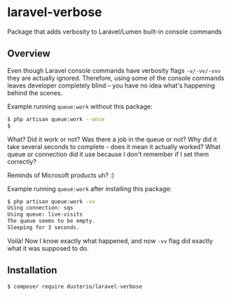 # laravel-verbose
Package that adds verbosity to Laravel/Lumen built-in console commands

## Overview
Even though Laravel console commands have verbosity flags `-v/-vv/-vvv` they are actually ignored. Therefore, using some of the console commands leaves developer completely blind – you have no idea what's happening behind the scenes.

Example running `queue:work` without this package:

```bash
$ php artisan queue:work --once
$
```

What? Did it work or not? Was there a job in the queue or not? Why did it take several seconds to complete - does it mean it actually worked? What queue or connection did it use because I don't remember if I set them correctly? 

Reminds of Microsoft products uh? :)

Example running `queue:work` after installing this package:

```bash
$ php artisan queue:work -vv
Using connection: sqs
Using queue: live-visits
The queue seems to be empty.
Sleeping for 3 seconds.
```

Voilà! Now I know exactly what happened, and now `-vv` flag did exactly what it was supposed to do.

## Installation

```bash
$ composer require dusterio/laravel-verbose
```

